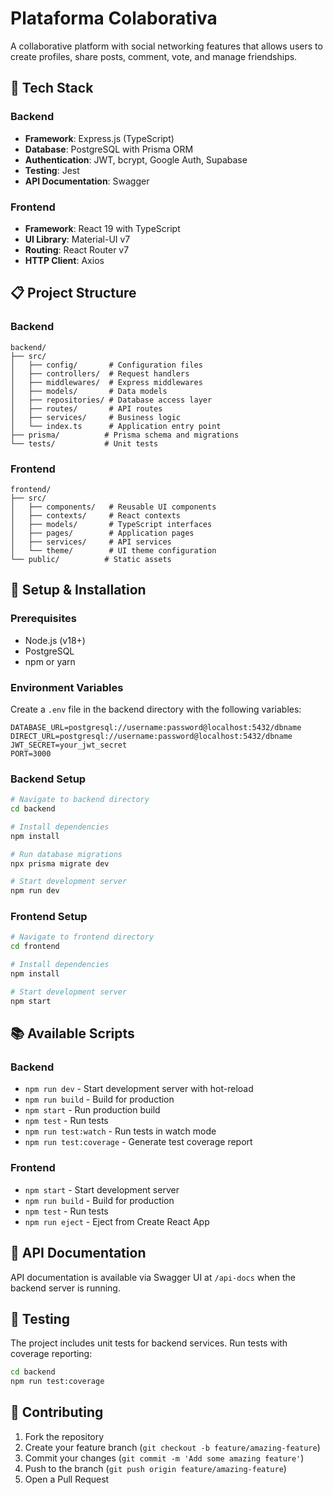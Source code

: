 # Plataforma Colaborativa

A collaborative platform with social networking features that allows users to create profiles, share posts, comment, vote, and manage friendships.

## 🚀 Tech Stack

### Backend
- **Framework**: Express.js (TypeScript)
- **Database**: PostgreSQL with Prisma ORM
- **Authentication**: JWT, bcrypt, Google Auth, Supabase
- **Testing**: Jest
- **API Documentation**: Swagger

### Frontend
- **Framework**: React 19 with TypeScript
- **UI Library**: Material-UI v7
- **Routing**: React Router v7
- **HTTP Client**: Axios

## 📋 Project Structure

### Backend
```
backend/
├── src/
│   ├── config/       # Configuration files
│   ├── controllers/  # Request handlers
│   ├── middlewares/  # Express middlewares
│   ├── models/       # Data models
│   ├── repositories/ # Database access layer
│   ├── routes/       # API routes
│   ├── services/     # Business logic
│   └── index.ts      # Application entry point
├── prisma/          # Prisma schema and migrations
└── tests/           # Unit tests
```

### Frontend
```
frontend/
├── src/
│   ├── components/   # Reusable UI components
│   ├── contexts/     # React contexts
│   ├── models/       # TypeScript interfaces
│   ├── pages/        # Application pages
│   ├── services/     # API services
│   └── theme/        # UI theme configuration
└── public/          # Static assets
```

## 🔧 Setup & Installation

### Prerequisites
- Node.js (v18+)
- PostgreSQL
- npm or yarn

### Environment Variables
Create a `.env` file in the backend directory with the following variables:
```
DATABASE_URL=postgresql://username:password@localhost:5432/dbname
DIRECT_URL=postgresql://username:password@localhost:5432/dbname
JWT_SECRET=your_jwt_secret
PORT=3000
```

### Backend Setup
```bash
# Navigate to backend directory
cd backend

# Install dependencies
npm install

# Run database migrations
npx prisma migrate dev

# Start development server
npm run dev
```

### Frontend Setup
```bash
# Navigate to frontend directory
cd frontend

# Install dependencies
npm install

# Start development server
npm start
```

## 📚 Available Scripts

### Backend
- `npm run dev` - Start development server with hot-reload
- `npm run build` - Build for production
- `npm start` - Run production build
- `npm test` - Run tests
- `npm run test:watch` - Run tests in watch mode
- `npm run test:coverage` - Generate test coverage report

### Frontend
- `npm start` - Start development server
- `npm run build` - Build for production
- `npm test` - Run tests
- `npm run eject` - Eject from Create React App

## 📝 API Documentation

API documentation is available via Swagger UI at `/api-docs` when the backend server is running.

## 🧪 Testing

The project includes unit tests for backend services. Run tests with coverage reporting:

```bash
cd backend
npm run test:coverage
```

## 🤝 Contributing

1. Fork the repository
2. Create your feature branch (`git checkout -b feature/amazing-feature`)
3. Commit your changes (`git commit -m 'Add some amazing feature'`)
4. Push to the branch (`git push origin feature/amazing-feature`)
5. Open a Pull Request
